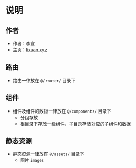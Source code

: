 # 说明

## 作者
- 作者：李宣
- 主页：[lixuan.xyz](https://lixuan.xyz)

## 路由
- 路由一律放在 `@/router/` 目录下


## 组件
- 组件及组件的数据一律放在 `@/components/` 目录下
  - 分组存放
  - 根目录下存放一级组件，子目录存储对应的子组件和数据


## 静态资源
- 静态资源一律放在 `@/assets/` 目录下
  - 图片 `images`